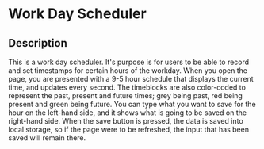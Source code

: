 # Work Day Scheduler

## Description

This is a work day scheduler. It's purpose is for users to be able to record and set timestamps for certain hours of the workday. When you open the page, you are presented with a 9-5 hour schedule that displays the current time, and updates every second. The timeblocks are also color-coded to represent the past, present and future times; grey being past, red being present and green being future. You can type what you want to save for the hour on the left-hand side, and it shows what is going to be saved on the right-hand side. When the save button is pressed, the data is saved into local storage, so if the page were to be refreshed, the input that has been saved will remain there.
